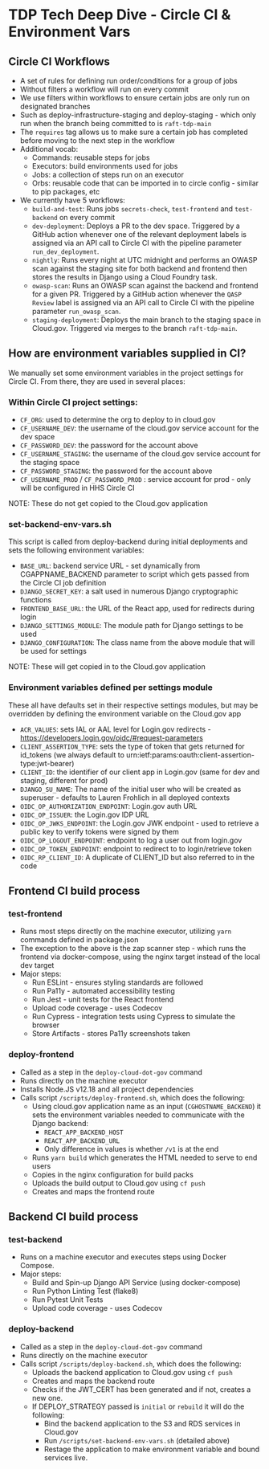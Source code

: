 # TDP Tech Deep Dive - Circle CI & Environment Vars

## Circle CI Workflows
* A set of rules for defining run order/conditions for a group of jobs
* Without filters a workflow will run on every commit
* We use filters within workflows to ensure certain jobs are only run on designated branches
* Such as deploy-infrastructure-staging and deploy-staging - which only run when the branch being committed to is `raft-tdp-main`
* The `requires` tag allows us to make sure a certain job has completed before moving to the next step in the workflow
* Additional vocab:
    * Commands: reusable steps for jobs
    * Executors: build environments used for jobs
    * Jobs: a collection of steps run on an executor
    * Orbs: reusable code that can be imported in to circle config - similar to pip packages, etc
* We currently have 5 workflows:
    * `build-and-test`: Runs jobs `secrets-check`, `test-frontend` and `test-backend` on every commit
    * `dev-deployment`: Deploys a PR to the dev space. Triggered by a GitHub action whenever one of the relevant deployment labels is assigned via an API call to Circle CI with the pipeline parameter `run_dev_deployment`.
    * `nightly`: Runs every night at UTC midnight and performs an OWASP scan against the staging site for both backend and frontend then stores the results in Django using a Cloud Foundry task.
    * `owasp-scan`: Runs an OWASP scan against the backend and frontend for a given PR. Triggered by a GitHub action whenever the `QASP Review` label is assigned via an API call to Circle CI with the pipeline parameter `run_owasp_scan`.
    * `staging-deployment`: Deploys the main branch to the staging space in Cloud.gov. Triggered via merges to the branch `raft-tdp-main`.

## How are environment variables supplied in CI?
We manually set some environment variables in the project settings for Circle CI. From there, they are used in several places:

### Within Circle CI project settings:
* `CF_ORG`: used to determine the org to deploy to in cloud.gov
* `CF_USERNAME_DEV`: the username of the cloud.gov service account for the dev space
* `CF_PASSWORD_DEV`: the password for the account above
* `CF_USERNAME_STAGING`: the username of the cloud.gov service account for the staging space
* `CF_PASSWORD_STAGING`: the password for the account above
* `CF_USERNAME_PROD` / `CF_PASSWORD_PROD` : service account for prod - only will be configured in HHS Circle CI

NOTE: These do not get copied to the Cloud.gov application

### set-backend-env-vars.sh
This script is called from deploy-backend during initial deployments and sets the following environment variables:
* `BASE_URL`: backend service URL - set dynamically from CGAPPNAME_BACKEND parameter to script which gets passed from the Circle CI job definition
* `DJANGO_SECRET_KEY`: a salt used in numerous Django cryptographic functions
* `FRONTEND_BASE_URL`: the URL of the React app, used for redirects during login
* `DJANGO_SETTINGS_MODULE`: The module path for Django settings to be used
* `DJANGO_CONFIGURATION`: The class name from the above module that will be used for settings

NOTE: These will get copied in to the Cloud.gov application

### Environment variables defined per settings module
These all have defaults set in their respective settings modules, but may be overridden by defining the environment variable on the Cloud.gov app
* `ACR_VALUES`: sets IAL or AAL level for Login.gov redirects - https://developers.login.gov/oidc/#request-parameters
* `CLIENT_ASSERTION_TYPE`: sets the type of token that gets returned for id_tokens (we always default to urn:ietf:params:oauth:client-assertion-type:jwt-bearer)
* `CLIENT_ID`: the identifier of our client app in Login.gov (same for dev and staging, different for prod)
* `DJANGO_SU_NAME`: The name of the initial user who will be created as superuser - defaults to Lauren Frohlich in all deployed contexts
* `OIDC_OP_AUTHORIZATION_ENDPOINT`: Login.gov auth URL
* `OIDC_OP_ISSUER`: the Login.gov IDP URL
* `OIDC_OP_JWKS_ENDPOINT`: the Login.gov JWK endpoint - used to retrieve a public key to verify tokens were signed by them
* `OIDC_OP_LOGOUT_ENDPOINT`: endpoint to log a user out from login.gov
* `OIDC_OP_TOKEN_ENDPOINT`: endpoint to redirect to to login/retrieve token
* `OIDC_RP_CLIENT_ID`: A duplicate of CLIENT_ID but also referred to in the code

## Frontend CI build process

### test-frontend
* Runs most steps directly on the machine executor, utilizing `yarn` commands defined in package.json
* The exception to the above is the zap scanner step - which runs the frontend via docker-compose, using the nginx target instead of the local dev target
* Major steps:
    * Run ESLint - ensures styling standards are followed
    * Run Pa11y - automated accessibility testing
    * Run Jest - unit tests for the React frontend
    * Upload code coverage - uses Codecov
    * Run Cypress - integration tests using Cypress to simulate the browser
    * Store Artifacts - stores Pa11y screenshots taken

### deploy-frontend
* Called as a step in the `deploy-cloud-dot-gov` command
* Runs directly on the machine executor
* Installs Node.JS v12.18 and all project dependencies
* Calls script `/scripts/deploy-frontend.sh`, which does the following:
    * Using cloud.gov application name as an input (`CGHOSTNAME_BACKEND`) it sets the environment variables needed to communicate with the Django backend:
        * `REACT_APP_BACKEND_HOST`
        * `REACT_APP_BACKEND_URL`
        * Only difference in values is whether `/v1` is at the end
    * Runs `yarn build` which generates the HTML needed to serve to end users
    * Copies in the nginx configuration for build packs
    * Uploads the build output to Cloud.gov using `cf push`
    * Creates and maps the frontend route

## Backend CI build process

### test-backend
* Runs on a machine executor and executes steps using Docker Compose.
* Major steps:
    * Build and Spin-up Django API Service (using docker-compose)
    * Run Python Linting Test (flake8)
    * Run Pytest Unit Tests
    * Upload code coverage - uses Codecov

### deploy-backend
* Called as a step in the `deploy-cloud-dot-gov` command
* Runs directly on the machine executor
* Calls script `/scripts/deploy-backend.sh`, which does the following:
    * Uploads the backend application to Cloud.gov using `cf push`
    * Creates and maps the backend route
    * Checks if the JWT_CERT has been generated and if not, creates a new one.
    * If DEPLOY_STRATEGY passed is `initial` or `rebuild` it will do the following:
        * Bind the backend application to the S3 and RDS services in Cloud.gov
        * Run `/scripts/set-backend-env-vars.sh` (detailed above)
        * Restage the application to make environment variable and bound services live.
